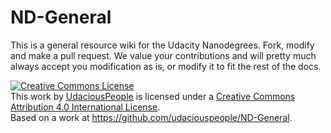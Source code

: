 # ND-General
This is a general resource wiki for the Udacity Nanodegrees. Fork, modify and make a pull request. We value your contributions and will pretty much always accept you modification as is, or modify it to fit the rest of the docs.

<a rel="license" href="http://creativecommons.org/licenses/by/4.0/"><img alt="Creative Commons License" style="border-width:0" src="https://i.creativecommons.org/l/by/4.0/88x31.png" /></a><br />This work by <a xmlns:cc="http://creativecommons.org/ns#" href="https://github.com/udaciouspeople" property="cc:attributionName" rel="cc:attributionURL">UdaciousPeople</a> is licensed under a <a rel="license" href="http://creativecommons.org/licenses/by/4.0/">Creative Commons Attribution 4.0 International License</a>.<br />Based on a work at <a xmlns:dct="http://purl.org/dc/terms/" href="https://github.com/udaciouspeople/ND-General" rel="dct:source">https://github.com/udaciouspeople/ND-General</a>.